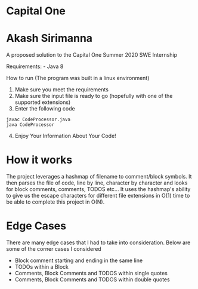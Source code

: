 # Capital One
# Akash Sirimanna


A proposed solution to the Capital One Summer 2020 SWE Internship

Requirements:
	- Java 8

How to run (The program was built in a linux environment)
1. Make sure you meet the requirements
2. Make sure the input file is ready to go (hopefully with one of the supported extensions)
3. Enter the following code

```
javac CodeProcessor.java
java CodeProcessor
```

4. Enjoy Your Information About Your Code!


# How it works

The project leverages a hashmap of filename to comment/block symbols.
It then parses the file of code, line by line, character by character and looks for block comments, comments, TODOS etc...
It uses the hashmap's ability to give us the escape characters for different file extensions in O(1) time to be able to complete this project in O(N). 

# Edge Cases

There are many edge cases that I had to take into consideration. Below are some of the corner cases I considered
- Block comment starting and ending in the same line
- TODOs within a Block
- Comments, Block Comments and TODOS within single quotes
- Comments, Block Comments and TODOS within double quotes

